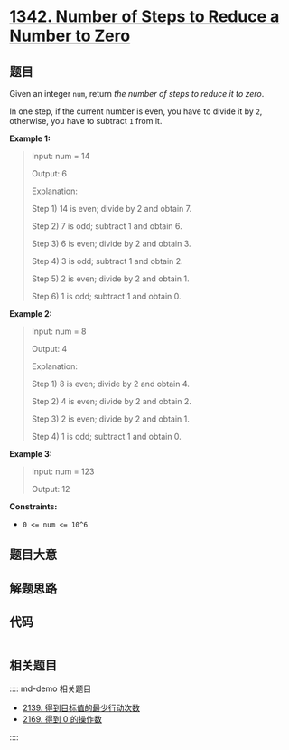 # [1342. Number of Steps to Reduce a Number to Zero](https://leetcode.com/problems/number-of-steps-to-reduce-a-number-to-zero/)

## 题目

Given an integer `num`, return _the number of steps to reduce it to zero_.

In one step, if the current number is even, you have to divide it by `2`,
otherwise, you have to subtract `1` from it.

**Example 1:**

> Input: num = 14
>
> Output: 6
>
> Explanation:
>
> Step 1) 14 is even; divide by 2 and obtain 7.
>
> Step 2) 7 is odd; subtract 1 and obtain 6.
>
> Step 3) 6 is even; divide by 2 and obtain 3.
>
> Step 4) 3 is odd; subtract 1 and obtain 2.
>
> Step 5) 2 is even; divide by 2 and obtain 1.
>
> Step 6) 1 is odd; subtract 1 and obtain 0.

**Example 2:**

> Input: num = 8
>
> Output: 4
>
> Explanation:
>
> Step 1) 8 is even; divide by 2 and obtain 4.
>
> Step 2) 4 is even; divide by 2 and obtain 2.
>
> Step 3) 2 is even; divide by 2 and obtain 1.
>
> Step 4) 1 is odd; subtract 1 and obtain 0.

**Example 3:**

> Input: num = 123
>
> Output: 12

**Constraints:**

- `0 <= num <= 10^6`

## 题目大意

## 解题思路

## 代码

```javascript

```

## 相关题目

:::: md-demo 相关题目

- [2139. 得到目标值的最少行动次数](https://leetcode.com/problems/minimum-moves-to-reach-target-score)
- [2169. 得到 0 的操作数](https://leetcode.com/problems/count-operations-to-obtain-zero)

::::
